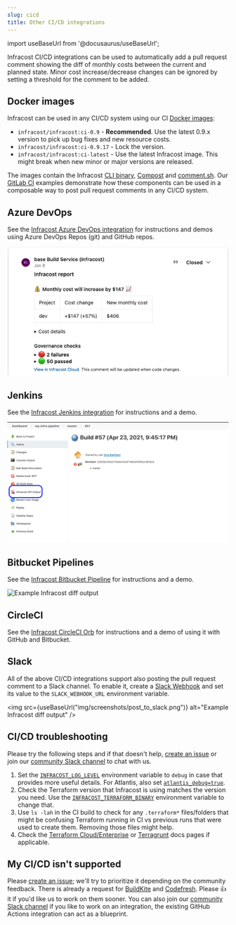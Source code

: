 ```yaml
---
slug: cicd
title: Other CI/CD integrations
---
```


import useBaseUrl from '@docusaurus/useBaseUrl';

Infracost CI/CD integrations can be used to automatically add a pull request comment showing the diff of monthly costs between the current and planned state. Minor cost increase/decrease changes can be ignored by setting a threshold for the comment to be added.

## Docker images

Infracost can be used in any CI/CD system using our CI [Docker images](https://hub.docker.com/r/infracost/infracost/tags):
- `infracost/infracost:ci-0.9` - **Recommended**. Use the latest 0.9.x version to pick up bug fixes and new resource costs.
- `infracost/infracost:ci-0.9.17` - Lock the version.
- `infracost/infracost:ci-latest` - Use the latest Infracost image. This might break when new minor or major versions are released.

The images contain the Infracost [CLI binary](https://github.com/infracost/infracost), [Compost](https://github.com/infracost/compost) and [comment.sh](https://github.com/infracost/infracost/blob/master/scripts/ci/comment.sh). Our [GitLab CI](https://gitlab.com/infracost/infracost-gitlab-ci) examples demonstrate how these components can be used in a composable way to post pull request comments in any CI/CD system.

## Azure DevOps

See the [Infracost Azure DevOps integration](https://github.com/infracost/infracost-azure-devops/) for instructions and demos using Azure DevOps Repos (git) and GitHub repos.

<img src="https://raw.githubusercontent.com/infracost/infracost-azure-devops/master/screenshot.png" width="700px" alt="Example Infracost diff output" />

## Jenkins

See the [Infracost Jenkins integration](https://github.com/infracost/infracost-jenkins/) for instructions and a demo.

<img src="https://raw.githubusercontent.com/infracost/infracost-jenkins/master/screenshot.png" width="550px" alt="Example Infracost diff output" />

## Bitbucket Pipelines

See the [Infracost Bitbucket Pipeline](https://bitbucket.org/infracost/infracost-bitbucket-pipeline) for instructions and a demo.

<img src="https://bitbucket.org/infracost/infracost-bitbucket-pipeline/raw/f90fbe9e8e93bd830575e24398c75255ba711c17/screenshot.png" width="550px" alt="Example Infracost diff output" />

## CircleCI

See the [Infracost CircleCI Orb](https://github.com/infracost/infracost-orb) for instructions and a demo of using it with GitHub and Bitbucket.

## Slack

All of the above CI/CD integrations support also posting the pull request comment to a Slack channel. To enable it, create a [Slack Webhook](https://slack.com/intl/en-tr/help/articles/115005265063-Incoming-webhooks-for-Slack) and set its value to the `SLACK_WEBHOOK_URL` environment variable.

<img src={useBaseUrl("img/screenshots/post_to_slack.png")} alt="Example Infracost diff output" />

## CI/CD troubleshooting

Please try the following steps and if that doesn't help, [create an issue](https://github.com/infracost/infracost/issues/new/choose) or join our [community Slack channel](https://www.infracost.io/community-chat) to chat with us.

1. Set the [`INFRACOST_LOG_LEVEL`](/docs/integrations/environment_variables#infracost_log_level) environment variable to `debug` in case that provides more useful details. For Atlantis, also set [`atlantis_debug=true`](https://github.com/infracost/infracost-atlantis/#atlantis_debug).
2. Check the Terraform version that Infracost is using matches the version you need. Use the [`INFRACOST_TERRAFORM_BINARY`](/docs/integrations/environment_variables/#infracost_terraform_binary) environment variable to change that.
3. Use `ls -lah` in the CI build to check for any `.terraform*` files/folders that might be confusing Terraform running in CI vs previous runs that were used to create them. Removing those files might help.
4. Check the [Terraform Cloud/Enterprise](/docs/integrations/terraform_cloud_enterprise) or [Terragrunt](/docs/features/terragrunt) docs pages if applicable.

## My CI/CD isn't supported

Please [create an issue](https://github.com/infracost/infracost/issues/new/choose); we'll try to prioritize it depending on the community feedback. There is already a request for [BuildKite](https://github.com/infracost/infracost/issues/499) and [Codefresh](https://github.com/infracost/infracost/issues/975). Please 👍 it if you'd like us to work on them sooner. You can also join our [community Slack channel](https://www.infracost.io/community-chat) if you like to work on an integration, the existing GitHub Actions integration can act as a blueprint.
